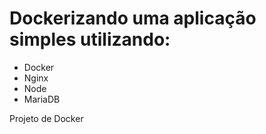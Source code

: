 # Dockerizando uma aplicação simples utilizando:
- Docker
- Nginx
- Node
- MariaDB

Projeto de Docker
